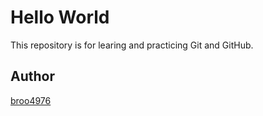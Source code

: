# Hello World

This repository is for learing and practicing Git and GitHub.

## Author
[broo4976](https://github.com/broo4976)
